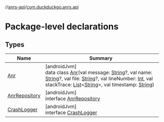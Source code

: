 //[anrs-api](../../index.md)/[com.duckduckgo.anrs.api](index.md)

# Package-level declarations

## Types

| Name | Summary |
|---|---|
| [Anr](-anr/index.md) | [androidJvm]<br>data class [Anr](-anr/index.md)(val message: [String](https://kotlinlang.org/api/latest/jvm/stdlib/kotlin/-string/index.html)?, val name: [String](https://kotlinlang.org/api/latest/jvm/stdlib/kotlin/-string/index.html)?, val file: [String](https://kotlinlang.org/api/latest/jvm/stdlib/kotlin/-string/index.html)?, val lineNumber: [Int](https://kotlinlang.org/api/latest/jvm/stdlib/kotlin/-int/index.html), val stackTrace: [List](https://kotlinlang.org/api/latest/jvm/stdlib/kotlin.collections/-list/index.html)&lt;[String](https://kotlinlang.org/api/latest/jvm/stdlib/kotlin/-string/index.html)&gt;, val timestamp: [String](https://kotlinlang.org/api/latest/jvm/stdlib/kotlin/-string/index.html)) |
| [AnrRepository](-anr-repository/index.md) | [androidJvm]<br>interface [AnrRepository](-anr-repository/index.md) |
| [CrashLogger](-crash-logger/index.md) | [androidJvm]<br>interface [CrashLogger](-crash-logger/index.md) |
